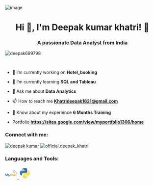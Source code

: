 ![image](https://github.com/user-attachments/assets/7d47ab7c-e35e-455d-89d3-3b3866aebee4)
<h1 align="center">Hi 👋, I'm Deepak kumar khatri! 👋</h1>
<h3 align="center">A passionate Data Analyst from India</h3>

<p align="left"> <img src="https://komarev.com/ghpvc/?username=deepak699798&label=Profile%20views&color=0e75b6&style=flat" alt="deepak699798" /> </p>

<p align="left"> <a href="https://twitter.com/" target="blank"><img src="https://img.shields.io/twitter/follow/?logo=twitter&style=for-the-badge" alt="" /></a> </p>

- 🔭 I’m currently working on **Hotel_booking**

- 🌱 I’m currently learning **SQL and Tableau**

- 💬 Ask me about **Data Analytics**

- 📫 How to reach me **Khatrideepak1821@gmail.com**

- 📄 Know about my experience **6 Months Training**

-  Portfolio **https://sites.google.com/view/myportfolio1306/home**
  
<h3 align="left">Connect with me:</h3>
<p align="left">
<a href="https://www.linkedin.com/in/deepak-kumar-234738264" target="blank"><img align="center" src="https://raw.githubusercontent.com/rahuldkjain/github-profile-readme-generator/master/src/images/icons/Social/linked-in-alt.svg" alt="deepak kumar" height="30" width="40" /></a>
<a href="https://instagram.com/official.deepak_khatri" target="blank"><img align="center" src="https://raw.githubusercontent.com/rahuldkjain/github-profile-readme-generator/master/src/images/icons/Social/instagram.svg" alt="official.deepak_khatri" height="30" width="40" /></a>
</p>
<h3 align="left">Languages and Tools:</h3>
<p align="left"> <a href="https://www.mysql.com/" target="_blank" rel="noreferrer"> <img src="https://raw.githubusercontent.com/devicons/devicon/master/icons/mysql/mysql-original-wordmark.svg" alt="mysql" width="40" height="40"/> </a> <a href="https://www.python.org" target="_blank" rel="noreferrer"> <img src="https://raw.githubusercontent.com/devicons/devicon/master/icons/python/python-original.svg" alt="python" width="40" height="40"/> </a> </p>
